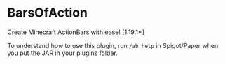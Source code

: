 # BarsOfAction
Create Minecraft ActionBars with ease! [1.19.1+]

To understand how to use this plugin, run `/ab help` in Spigot/Paper when you put the JAR in your plugins folder.
